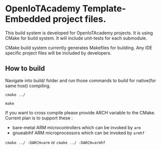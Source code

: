 # OpenIoTAcademy Template-Embedded project files.

This build system is developed for OpenIoTAcademy projects. It is using CMake for build system. It will include unit-tests for each submodule.

CMake build system currently generates Makefiles for building. Any IDE specific project files will be included by developers.

## How to build

Navigate into build/ folder and run those commands to build for native(for same host) compiling.

`cmake ../`

`make`

If you want to cross compile please provide ARCH variable to the CMake. 
Current plan is to support these : 

* bare-metal ARM microcontrollers which can be invoked by `arm`
* gnueabihf ARM microprocessors which can be invoked by `armhf`

`cmake ../ -DARCH=arm` or `cmake ../ -DARCH=armhf`
